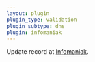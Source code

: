 ```yaml
---
layout: plugin
plugin_type: validation
plugin_subtype: dns
plugin: infomaniak
---
```

Update record at [Infomaniak](https://www.infomaniak.com/).